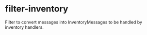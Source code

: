 # filter-inventory
Filter to convert messages into InventoryMessages to be handled by inventory handlers.
